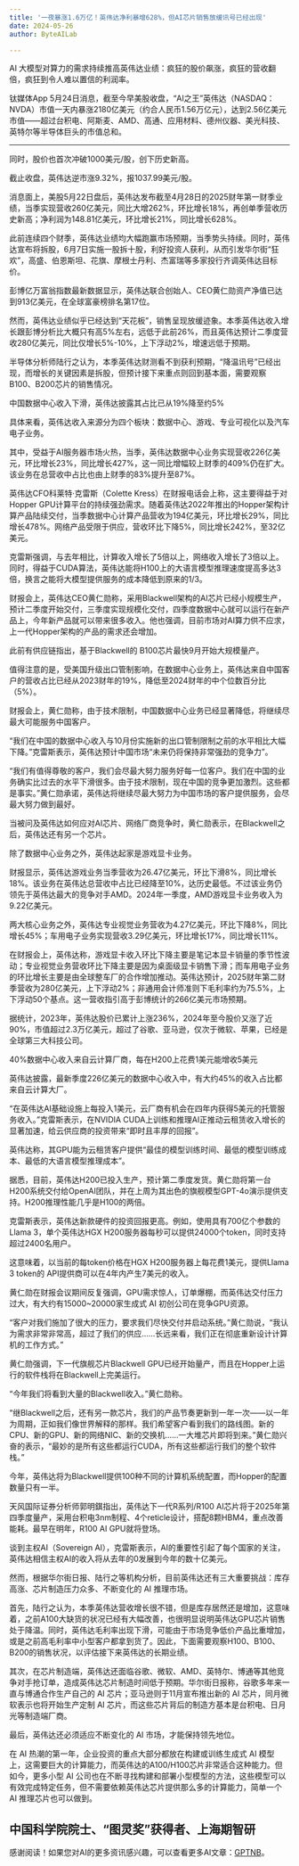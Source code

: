 ```yaml
---
title: '一夜暴涨1.6万亿！英伟达净利暴增628%，但AI芯片销售放缓讯号已经出现'
date: 2024-05-26
author: ByteAILab

---
```


AI 大模型对算力的需求持续推高英伟达业绩：疯狂的股价飙涨，疯狂的营收翻倍，疯狂到令人难以置信的利润率。

钛媒体App 5月24日消息，截至今早美股收盘，“AI之王”英伟达（NASDAQ：NVDA）市值一天内暴涨2180亿美元（约合人民币1.56万亿元），达到2.56亿美元市值——超过台积电、阿斯麦、AMD、高通、应用材料、德州仪器、美光科技、英特尔等半导体巨头的市值总和。

---
同时，股价也首次冲破1000美元/股，创下历史新高。

截止收盘，英伟达逆市涨9.32%，报1037.99美元/股。

消息面上，美股5月22日盘后，英伟达发布截至4月28日的2025财年第一财季业绩，当季实现营收260亿美元，同比大增262%，环比增长18%，再创单季营收历史新高；净利润为148.81亿美元，环比增长21%，同比增长628%。

此前连续四个财季，英伟达业绩均大幅跑赢市场预期，当季势头持续。同时，英伟达宣布将拆股，6月7日实施一股拆十股，利好投资人获利，从而引发华尔街“狂欢”，高盛、伯恩斯坦、花旗、摩根士丹利、杰富瑞等多家投行齐调英伟达目标价。

彭博亿万富翁指数最新数据显示，英伟达联合创始人、CEO黄仁勋资产净值已达到913亿美元，在全球富豪榜排名第17位。

然而，英伟达业绩似乎已经达到“天花板”，销售呈现放缓迹象。本季英伟达收入增长跟彭博分析比大概只有高5%左右，远低于此前26%，而且英伟达预计二季度营收280亿美元，同比仅增长5%-10%，上下浮动2%，增速远低于预期。

半导体分析师陆行之认为，本季英伟达财测看不到获利预期，“降温讯号”已经出现，而增长的关键因素是拆股，但预计接下来重点则回到基本面，需要观察B100、B200芯片的销售情况。

中国数据中心收入下滑，英伟达披露其占比已从19%降至约5%

具体来看，英伟达收入来源分为四个板块：数据中心、游戏、专业可视化以及汽车电子业务。

其中，受益于AI服务器市场火热，当季，英伟达数据中心业务实现营收226亿美元，环比增长23%，同比增长427%，这一同比增幅较上财季的409%仍在扩大。该业务在总营收中占比也由上财季的83%提升至87%。

英伟达CFO科莱特·克雷斯（Colette Kress）在财报电话会上称，这主要得益于对Hopper GPU计算平台的持续强劲需求。随着英伟达2022年推出的Hopper架构计算产品陆续交付，当季数据中心计算产品营收为194亿美元，环比增长29%，同比增长478%。网络产品受限于供应，营收环比下降5%，同比增长242%，至32亿美元。

克雷斯强调，与去年相比，计算收入增长了5倍以上，网络收入增长了3倍以上。同时，得益于CUDA算法，英伟达能将H100上的大语言模型推理速度提高多达3倍，换言之能将大模型提供服务的成本降低到原来的1/3。

财报会上，英伟达CEO黄仁勋称，采用Blackwell架构的AI芯片已经小规模生产，预计二季度开始交付，三季度实现规模化交付，四季度数据中心就可以运行在新产品上，今年新产品就可以带来很多收入。他也强调，目前市场对AI算力供不应求，上一代Hopper架构的产品的需求还会增加。

此前有供应链指出，基于Blackwell的 B100芯片最快9月开始大规模量产。

值得注意的是，受美国升级出口管制影响，在数据中心业务上，英伟达来自中国客户的营收占比已经从2023财年的19%，降低至2024财年的中个位数百分比（5%）。

财报会上，黄仁勋称，由于技术限制，中国数据中心业务已经显著降低，将继续尽最大可能服务中国客户。

“我们在中国的数据中心收入与10月份实施新的出口管制限制之前的水平相比大幅下降。”克雷斯表示，英伟达预计中国市场“未来仍将保持非常强劲的竞争力”。

“我们有值得尊敬的客户，我们会尽最大努力服务好每一位客户。我们在中国的业务确实比过去的水平下滑很多。由于技术限制，现在中国的竞争更加激烈。这些都是事实。”黄仁勋承诺，英伟达将继续尽最大努力为中国市场的客户提供服务，会尽最大努力做到最好。

当被问及英伟达如何应对AI芯片、网络厂商竞争时，黄仁勋表示，在Blackwell之后，英伟达还有另一个芯片。

除了数据中心业务之外，英伟达起家是游戏显卡业务。

财报显示，英伟达游戏业务当季营收为26.47亿美元，环比下滑8%，同比增长18%。该业务在英伟达总营收中占比已经降至10%，达历史最低。不过该业务仍领先于英伟达最大的竞争对手AMD。2024年一季度，AMD游戏显卡业务收入为9.22亿美元。

两大核心业务之外，英伟达专业视觉业务营收为4.27亿美元，环比下降8%，同比增长45%；车用电子业务实现营收3.29亿美元，环比增长17%，同比增长11%。

在财报会上，英伟达称，游戏显卡收入环比下降主要是笔记本显卡销量的季节性波动；专业视觉业务营收环比下降主要是因为桌面级显卡销售下滑；而车用电子业务的环比增长主要是由全球整车厂的合作增加推动。英伟达预计，2025财年第二财季营收为280亿美元，上下浮动2%；非通用会计师准则下毛利率约为75.5%，上下浮动50个基点。这一营收指引高于彭博统计的266亿美元市场预期。

据统计，2023年，英伟达股价已累计上涨236%，2024年至今股价又涨了近90%，市值超过2.3万亿美元，超过了谷歌、亚马逊，仅次于微软、苹果，已经是全球第三大科技公司。

40%数据中心收入来自云计算厂商，每在H200上花费1美元能增收5美元

英伟达披露，最新季度226亿美元的数据中心收入中，有大约45%的收入占比都来自云计算大厂。

“在英伟达AI基础设施上每投入1美元，云厂商有机会在四年内获得5美元的托管服务收入。”克雷斯表示，在NVIDIA CUDA上训练和推理AI正推动云租赁收入增长的显著加速，给云供应商的投资带来“即时且丰厚的回报”。

英伟达称，其GPU能为云租赁客户提供“最佳的模型训练时间、最低的模型训练成本、最低的大语言模型推理成本”。

据悉，目前，英伟达H200已投入生产，预计第二季度发货。黄仁勋将第一台H200系统交付给OpenAI团队，并在上周为其出色的旗舰模型GPT-4o演示提供支持。H200推理性能几乎是H100的两倍。

克雷斯表示，英伟达新款硬件的投资回报更高。例如，使用具有700亿个参数的Llama 3，单个英伟达HGX H200服务器每秒可以提供24000个token，同时支持超过2400名用户。

这意味着，以当前的每token价格在HGX H200服务器上每花费1美元，提供Llama 3 token的 API提供商可以在4年内产生7美元的收入。

黄仁勋在财报会议期间反复强调，GPU需求惊人，订单爆棚，而英伟达交付压力过大，有大约有15000~20000家生成式 AI 初创公司在竞争GPU资源。

“客户对我们施加了很大的压力，要求我们尽快交付并启动系统。”黄仁勋说，“我认为需求非常非常高，超过了我们的供应……长远来看，我们正在彻底重新设计计算机的工作方式。”

黄仁勋强调，下一代旗舰芯片Blackwell GPU已经开始量产，而且在Hopper上运行的软件栈将在Blackwell上完美运行。

“今年我们将看到大量的Blackwell收入。”黄仁勋称。

“继Blackwell之后，还有另一款芯片，我们的产品节奏更新到一年一次——以一年为周期，正如我们像世界解释的那样。我们希望客户看到我们的路线图。新的CPU、新的GPU、新的网络NIC、新的交换机……一大堆芯片即将到来。”黄仁勋兴奋的表示，“最妙的是所有这些都运行CUDA，所有这些都运行我们的整个软件栈。”

今年，英伟达将为Blackwell提供100种不同的计算机系统配置，而Hopper的配置数量只有一半。

天风国际证券分析师郭明錤指出，英伟达下一代R系列/R100 AI芯片将于2025年第四季度量产，采用台积电3nm制程、4个reticle设计，搭配8颗HBM4，重点改善能耗。最早在明年，R100 AI GPU就将登场。

谈到主权AI（Sovereign AI），克雷斯表示，AI的重要性引起了每个国家的关注，英伟达相信主权AI的收入将从去年的0发展到今年的数十亿美元。

然而，根据华尔街日报、陆行之等机构分析，目前英伟达还有三大重要挑战：库存高涨、芯片制造压力众多、不断变化的 AI 推理市场。

首先，陆行之认为，本季英伟达营收增长很不错，但是库存居然还是增加，这意味着，之前A100大缺货的状况已经有大幅改善，也很明显说明英伟达GPU芯片销售处于降温。同时，英伟达毛利率出现下滑，可能由于市场竞争低价产品比重增加，或是之前高毛利率中小型客户都拿到货了。因此，下面需要观察H100、B100、B200的销售状况，以评估接下来英伟达的长期业绩。

其次，在芯片制造端，英伟达还面临谷歌、微软、AMD、英特尔、博通等其他竞争对手抢订单，造成英伟达芯片制造时间低于预期。华尔街日报称，谷歌多年来一直与博通合作生产自己的 AI 芯片；亚马逊则于11月宣布推出新的 AI 芯片，同月微软表示也将开始生产定制 AI 芯片，而这些芯片背后的制造方基本是台积电、日月光等制造端厂商。

最后，英伟达还必须适应不断变化的 AI 市场，才能保持领先地位。

在 AI 热潮的第一年，企业投资的重点大部分都放在构建或训练生成式 AI 模型上，这需要巨大的计算能力，而英伟达的A100/H100芯片非常适合这种能力。但如今，更多小型 AI 公司也在不断寻找构建和部署小型模型的方法，这些模型可以有效完成特定任务，但不需要依赖英伟达芯片提供那么多的计算能力，简单一个 AI 推理芯片也可以做到。

中国科学院院士、“图灵奖”获得者、上海期智研
---
感谢阅读！如果您对AI的更多资讯感兴趣，可以查看更多AI文章：[GPTNB](https://gptnb.com)。